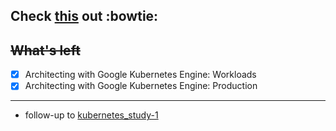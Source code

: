 ## Check [this](https://www.coursera.org/account/accomplishments/specialization/certificate/LVSBH75D7QT7) out :bowtie:

## ~~What's left~~
- [X] Architecting with Google Kubernetes Engine: Workloads 
- [X] Architecting with Google Kubernetes Engine: Production
------------
* follow-up to [kubernetes_study-1](https://github.com/luna-young/kubernetes_study-1)
